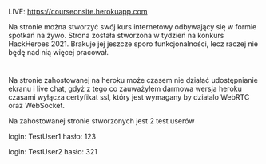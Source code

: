 LIVE: https://courseonsite.herokuapp.com

Na stronie można stworzyć swój kurs internetowy odbywający się w formie spotkań na żywo.
Strona została stworzona w tydzień na konkurs HackHeroes 2021.
Brakuje jej jeszcze sporo funkcjonalności, lecz raczej nie będę nad nią więcej pracował.


# #

Na stronie zahostowanej na heroku może czasem nie działać udostępnianie ekranu i live chat,
gdyż z tego co zauważyłem darmowa wersja heroku czasami wyłącza certyfikat ssl,
który jest wymagany by działalo WebRTC oraz WebSocket.


Na zahostowanej stronie stworzonych jest 2 test userów

login: TestUser1 hasło: 123

login: TestUser2 hasło: 321
